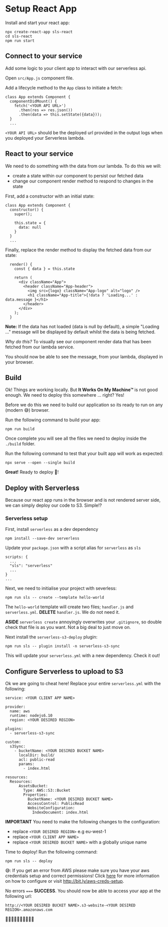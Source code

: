# Setup React App

Install and start your react app:

```
npx create-react-app sls-react
cd sls-react
npm run start
```

## Connect to your service

Add some logic to your client app to interact with our serverless api.

Open `src/App.js` component file.

Add a lifecycle method to the `App` class to initiate a fetch:

```
class App extends Component {
  componentDidMount() {
    fetch('<YOUR API URL>')
      .then(res => res.json())
      .then(data => this.setState({data}));
  }
  ...
```

`<YOUR API URL>` should be the deployed url provided in the output logs when you deployed your Serverless lambda.

## React to your service

We need to do something with the data from our lambda. To do this we will:

* create a state within our component to persist our fetched data
* change our component render method to respond to changes in the state

First, add a constructor with an initial state:

```
class App extends Component {
  constructor() {
    super();

    this.state = {
      data: null
    }
  }
  ...
```


Finally, replace the render method to display the fetched data from our state:

```
  render() {
    const { data } = this.state

    return (
      <div className="App">
        <header className="App-header">
          <img src={logo} className="App-logo" alt="logo" />
          <h1 className="App-title">{!data ? 'Loading...' : data.message }</h1>
        </header>
      </div>
    );
  }
```

**Note:** If the data has not loaded (data is null by default), a simple "Loading ..." message will be displayed by default whilst the data is being fetched.

*Why do this?* To visually see our component render data that has been fetched from our lambda service.

You should now be able to see the message, from your lambda, displayed in your browser.

## Build

Ok! Things are working locally. But **It Works On My Machine&trade;** is not good enough. We need to deploy this somewhere ... right? Yes!

Before we do this we need to build our application so its ready to run on any (modern 😅) browser.

Run the following command to build your app:
```
npm run build
```

Once complete you will see all the files we need to deploy inside the `./build` folder.

Run the following command to test that your built app will work as expected:

```
npx serve --open --single build
```

**Great!** Ready to deploy 💪!

## Deploy with Serverless

Because our react app runs in the browser and is not rendered server side, we can simply deploy our code to S3. Simple!?

### Serverless setup

First, install `serverless` as a dev dependency

```
npm install --save-dev serverless
```

Update your `package.json` with a script alias for `serverless` as `sls`

```
scripts: {
  ...
  "sls": "serverless"
  ...
}
...
```

Next, we need to initialise your project with severless:

```
npm run sls -- create --template hello-world
```

The `hello-world` template will create two files; `handler.js` and `serverless.yml`. **DELETE** `handler.js`. We do not need it.

**ASIDE** `serverless create` annoyingly overwrites your `.gitignore`, so double check that file is as you want. Not a big deal to just move on.

Next install the `serverless-s3-deploy` plugin:

```
npm run sls -- plugin install -n serverless-s3-sync
```

This will update your `serverless.yml` with a new dependency. Check it out!

## Configure Serverless to upload to S3

Ok we are going to cheat here! Replace your entire `serverless.yml` with the following:

```
service: <YOUR CLIENT APP NAME>

provider:
  name: aws
  runtime: nodejs6.10
  region: <YOUR DESIRED REGION>

plugins:
  - serverless-s3-sync

custom:
  s3Sync:
    - bucketName: <YOUR DESIRED BUCKET NAME>
      localDir: build/
      acl: public-read
      params:
        - index.html

resources:
  Resources:
      AssetsBucket:
        Type: AWS::S3::Bucket
        Properties:
          BucketName: <YOUR DESIRED BUCKET NAME>
          AccessControl: PublicRead
          WebsiteConfiguration:
            IndexDocument: index.html
```

**IMPORTANT** You need to make the following changes to the configuration:
* replace `<YOUR DESIRED REGION>` e.g eu-west-1
* replace `<YOUR CLIENT APP NAME>`
* replace `<YOUR DESIRED BUCKET NAME>` with a globally unique name

Time to deploy! Run the following command:

```
npm run sls -- deploy
```

😅: If you get an error from AWS please make sure you have your aws credentials setup and correct permissions! Click [here](http://bit.ly/aws-creds-setup) for more information on how to configure or visit http://bit.ly/aws-creds-setup.

No errors `===` **SUCCESS**. You should now be able to access your app at the following url:

`http://<YOUR DESIRED BUCKET NAME>.s3-website-<YOUR DESIRED REGION>.amazonaws.com`

🙌🙌🙌🙌🙌🙌🙌🙌🙌🙌
